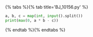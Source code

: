 {% tabs %}{% tab title='BJ_10156.py' %}

```py
a, b, c = map(int, input().split())
print(max(0, a * b - c))
```

{% endtab %}{% endtabs %}
